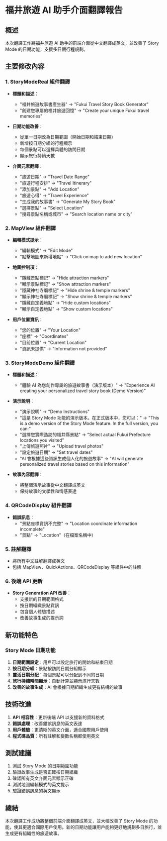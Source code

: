 # 福井旅遊 AI 助手介面翻譯報告

## 概述
本次翻譯工作將福井旅遊 AI 助手的前端介面從中文翻譯成英文，並改善了 Story Mode 的日期功能，支援多日期行程規劃。

## 主要修改內容

### 1. StoryModeReal 組件翻譯
- **標題和描述**：
  - "福井旅遊故事書產生器" → "Fukui Travel Story Book Generator"
  - "創建您專屬的福井旅遊回憶" → "Create your unique Fukui travel memories"

- **日期功能改善**：
  - 從單一日期改為日期範圍（開始日期和結束日期）
  - 新增按日期分組的行程顯示
  - 每個景點可以選擇具體的訪問日期
  - 顯示旅行持續天數

- **介面元素翻譯**：
  - "旅遊日期" → "Travel Date Range"
  - "旅遊行程安排" → "Travel Itinerary"
  - "添加景點" → "Add Location"
  - "旅遊心得" → "Travel Experience"
  - "生成我的故事書" → "Generate My Story Book"
  - "選擇景點" → "Select Location"
  - "搜尋景點名稱或城市" → "Search location name or city"

### 2. MapView 組件翻譯
- **編輯模式提示**：
  - "編輯模式" → "Edit Mode"
  - "點擊地圖來新增地點" → "Click on map to add new location"

- **地圖控制項**：
  - "隱藏景點標記" → "Hide attraction markers"
  - "顯示景點標記" → "Show attraction markers"
  - "隱藏神社寺廟標記" → "Hide shrine & temple markers"
  - "顯示神社寺廟標記" → "Show shrine & temple markers"
  - "隱藏自定義地點" → "Hide custom locations"
  - "顯示自定義地點" → "Show custom locations"

- **用戶位置資訊**：
  - "您的位置" → "Your Location"
  - "座標" → "Coordinates"
  - "目前位置" → "Current Location"
  - "資訊未提供" → "Information not provided"

### 3. StoryModeDemo 組件翻譯
- **標題和描述**：
  - "體驗 AI 為您創作專屬的旅遊故事書（演示版本）" → "Experience AI creating your personalized travel story book (Demo Version)"

- **演示說明**：
  - "演示說明" → "Demo Instructions"
  - "這是 Story Mode 功能的演示版本。在正式版本中，您可以：" → "This is a demo version of the Story Mode feature. In the full version, you can:"
  - "選擇您實際造訪的福井縣景點" → "Select actual Fukui Prefecture locations you visited"
  - "上傳旅遊照片" → "Upload travel photos"
  - "設定旅遊日期" → "Set travel dates"
  - "AI 會根據這些資訊生成個人化的旅遊故事" → "AI will generate personalized travel stories based on this information"

- **故事內容翻譯**：
  - 將整個演示故事從中文翻譯成英文
  - 保持故事的文學性和情感表達

### 4. QRCodeDisplay 組件翻譯
- **錯誤訊息**：
  - "景點座標資訊不完整" → "Location coordinate information incomplete"
  - "景點" → "Location"（在檔案名稱中）

### 5. 註解翻譯
- 將所有中文註解翻譯成英文
- 包括 MapView、QuickActions、QRCodeDisplay 等組件中的註解

### 6. 後端 API 更新
- **Story Generation API 改善**：
  - 支援新的日期範圍格式
  - 按日期組織景點資訊
  - 包含個人體驗描述
  - 改善故事生成的提示詞

## 新功能特色

### Story Mode 日期功能
1. **日期範圍設定**：用戶可以設定旅行的開始和結束日期
2. **按日期分組**：景點按訪問日期分組顯示
3. **靈活日期分配**：每個景點可以分配到不同的日期
4. **旅行持續時間顯示**：自動計算並顯示旅行天數
5. **改善的故事生成**：AI 會根據日期組織生成更有結構的故事

## 技術改進
1. **API 相容性**：更新後端 API 以支援新的資料格式
2. **錯誤處理**：改善錯誤訊息的英文表達
3. **用戶體驗**：更清晰的英文介面，適合國際用戶使用
4. **程式碼品質**：所有註解和變數名稱都使用英文

## 測試建議
1. 測試 Story Mode 的日期範圍功能
2. 驗證故事生成是否正確按日期組織
3. 確認所有英文介面元素顯示正確
4. 測試地圖編輯模式的英文提示
5. 驗證錯誤訊息的英文顯示

## 總結
本次翻譯工作成功將整個前端介面翻譯成英文，並大幅改善了 Story Mode 的功能，使其更適合國際用戶使用。新的日期功能讓用戶能夠更好地規劃多日旅行，並生成更有組織性的旅遊故事。
